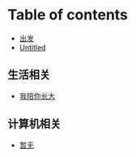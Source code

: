 # Table of contents

* [出发](README.md)
* [Untitled](untitled.md)

## 生活相关 <a id="lifes"></a>

* [我陪你长大](lifes/untitled.md)

## 计算机相关 <a id="computers"></a>

* [暂无](computers/untitled.md)


